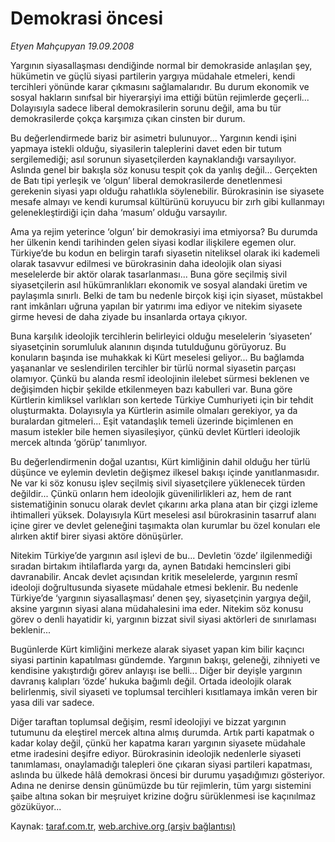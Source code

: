 # Demokrasi öncesi

*Etyen Mahçupyan 19.09.2008*

<div class="yazi">
<p>Yargının siyasallaşması dendiğinde normal bir demokraside anlaşılan şey, hükümetin ve güçlü siyasi partilerin yargıya müdahale etmeleri, kendi tercihleri yönünde karar çıkmasını sağlamalarıdır. Bu durum ekonomik ve sosyal hakların sınıfsal bir hiyerarşiyi ima ettiği bütün rejimlerde geçerli... Dolayısıyla sadece liberal demokrasilerin sorunu değil, ama bu tür demokrasilerde çokça karşımıza çıkan cinsten bir durum. </p>
<p>Bu değerlendirmede bariz bir asimetri bulunuyor... Yargının kendi işini yapmaya istekli olduğu, siyasilerin taleplerini davet eden bir tutum sergilemediği; asıl sorunun siyasetçilerden kaynaklandığı varsayılıyor. Aslında genel bir bakışla söz konusu tespit çok da yanlış değil... Gerçekten de Batı tipi yerleşik ve ‘olgun’ liberal demokrasilerde denetlenmesi gerekenin siyasi yapı olduğu rahatlıkla söylenebilir. Bürokrasinin ise siyasete mesafe almayı ve kendi kurumsal kültürünü koruyucu bir zırh gibi kullanmayı gelenekleştirdiği için daha ‘masum’ olduğu varsayılır.</p>
<p>Ama ya rejim yeterince ‘olgun’ bir demokrasiyi ima etmiyorsa? Bu durumda her ülkenin kendi tarihinden gelen siyasi kodlar ilişkilere egemen olur. Türkiye’de bu kodun en belirgin tarafı siyasetin niteliksel olarak iki kademeli olarak tasavvur edilmesi ve bürokrasinin daha ideolojik olan siyasi meselelerde bir aktör olarak tasarlanması... Buna göre seçilmiş sivil siyasetçilerin asıl hükümranlıkları ekonomik ve sosyal alandaki üretim ve paylaşımla sınırlı. Belki de tam bu nedenle birçok kişi için siyaset, müstakbel rant imkânları uğruna yapılan bir yatırımı ima ediyor ve nitekim siyasete girme hevesi de daha ziyade bu insanlarda ortaya çıkıyor.</p>
<p>Buna karşılık ideolojik tercihlerin belirleyici olduğu meselelerin ‘siyaseten’ siyasetçinin sorumluluk alanının dışında tutulduğunu görüyoruz. Bu konuların başında ise muhakkak ki Kürt meselesi geliyor... Bu bağlamda yaşananlar ve seslendirilen tercihler bir türlü normal siyasetin parçası olamıyor. Çünkü bu alanda resmî ideolojinin ilelebet sürmesi beklenen ve değişimden hiçbir şekilde etkilenmeyen bazı kabulleri var. Buna göre Kürtlerin kimliksel varlıkları son kertede Türkiye Cumhuriyeti için bir tehdit oluşturmakta. Dolayısıyla ya Kürtlerin asimile olmaları gerekiyor, ya da buralardan gitmeleri... Eşit vatandaşlık temeli üzerinde biçimlenen en masum istekler bile hemen siyasileşiyor, çünkü devlet Kürtleri ideolojik mercek altında ‘görüp’ tanımlıyor.</p>
<p>Bu değerlendirmenin doğal uzantısı, Kürt kimliğinin dahil olduğu her türlü düşünce ve eylemin devletin değişmez ilkesel bakışı içinde yanıtlanmasıdır. Ne var ki söz konusu işlev seçilmiş sivil siyasetçilere yüklenecek türden değildir... Çünkü onların hem ideolojik güvenilirlikleri az, hem de rant sistematiğinin sonucu olarak devlet çıkarını arka plana atan bir çizgi izleme ihtimalleri yüksek. Dolayısıyla Kürt meselesi asıl bürokrasinin tasarruf alanı içine girer ve devlet geleneğini taşımakta olan kurumlar bu özel konuları ele alırken aktif birer siyasi aktöre dönüşürler. </p>
<p>Nitekim Türkiye’de yargının asıl işlevi de bu... Devletin ‘özde’ ilgilenmediği sıradan birtakım ihtilaflarda yargı da, aynen Batıdaki hemcinsleri gibi davranabilir. Ancak devlet açısından kritik meselelerde, yargının resmî ideoloji doğrultusunda siyasete müdahale etmesi beklenir. Bu nedenle Türkiye’de ‘yargının siyasallaşması’ denen şey, siyasetçinin yargıya değil, aksine yargının siyasi alana müdahalesini ima eder. Nitekim söz konusu görev o denli hayatidir ki, yargının bizzat sivil siyasi aktörleri de sınırlaması beklenir... </p>
<p>Bugünlerde Kürt kimliğini merkeze alarak siyaset yapan kim bilir kaçıncı siyasi partinin kapatılması gündemde. Yargının bakışı, geleneği, zihniyeti ve kendisine yakıştırdığı görev anlayışı ise belli... Diğer bir deyişle yargının davranış kalıpları ‘özde’ hukuka bağımlı değil. Ortada ideolojik olarak belirlenmiş, sivil siyaseti ve toplumsal tercihleri kısıtlamaya imkân veren bir yasa dili var sadece. </p>
<p>Diğer taraftan toplumsal değişim, resmî ideolojiyi ve bizzat yargının tutumunu da eleştirel mercek altına almış durumda. Artık parti kapatmak o kadar kolay değil, çünkü her kapatma kararı yargının siyasete müdahale etme iradesini deşifre ediyor. Bürokrasinin ideolojik nedenlerle siyaseti tanımlaması, onaylamadığı talepleri öne çıkaran siyasi partileri kapatması, aslında bu ülkede hâlâ demokrasi öncesi bir durumu yaşadığımızı gösteriyor. Adına ne denirse densin günümüzde bu tür rejimlerin, tüm yargı sistemini şaibe altına sokan bir meşruiyet krizine doğru sürüklenmesi ise kaçınılmaz gözüküyor...</p></div>

Kaynak: [taraf.com.tr](http://www.taraf.com.tr:80/etyen-mahcupyan/makale-demokrasi-oncesi.htm), [web.archive.org (arşiv bağlantısı)](http://web.archive.org/web/20100921064439/http://www.taraf.com.tr:80/etyen-mahcupyan/makale-demokrasi-oncesi.htm)

